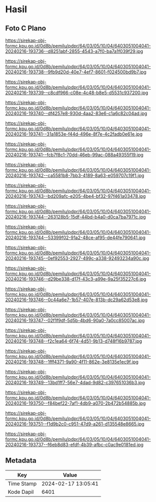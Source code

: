 # Hasil

## Foto C Plano

https://sirekap-obj-formc.kpu.go.id/0d8b/pemilu/pdpr/64/03/05/10/04/6403051004041-20240216-193736--d8251abf-2855-4543-a7f0-ba7a1f039f29.jpg

https://sirekap-obj-formc.kpu.go.id/0d8b/pemilu/pdpr/64/03/05/10/04/6403051004041-20240216-193738--9fb9d20d-40e7-4ef7-8601-f024500bd9b7.jpg

https://sirekap-obj-formc.kpu.go.id/0d8b/pemilu/pdpr/64/03/05/10/04/6403051004041-20240216-193739--c8cdf966-c08e-4c48-b8e5-d5531c937200.jpg

https://sirekap-obj-formc.kpu.go.id/0d8b/pemilu/pdpr/64/03/05/10/04/6403051004041-20240216-193740--df4257e8-930d-4aa2-83e6-c1a6c82c04ad.jpg

https://sirekap-obj-formc.kpu.go.id/0d8b/pemilu/pdpr/64/03/05/10/04/6403051004041-20240216-193741--31a1853e-f44d-496e-8f7e-4c2fadb0e61e.jpg

https://sirekap-obj-formc.kpu.go.id/0d8b/pemilu/pdpr/64/03/05/10/04/6403051004041-20240216-193741--fcb7f8c1-70dd-46eb-99ac-088a49355f19.jpg

https://sirekap-obj-formc.kpu.go.id/0d8b/pemilu/pdpr/64/03/05/10/04/6403051004041-20240216-193742--ca5581b8-7bb3-4189-8a63-e059707c19f1.jpg

https://sirekap-obj-formc.kpu.go.id/0d8b/pemilu/pdpr/64/03/05/10/04/6403051004041-20240216-193743--bd209afc-e205-4be4-bf32-97f461a03478.jpg

https://sirekap-obj-formc.kpu.go.id/0d8b/pemilu/pdpr/64/03/05/10/04/6403051004041-20240216-193744--263128b5-15df-44bd-b4a0-d0ca7ba7971c.jpg

https://sirekap-obj-formc.kpu.go.id/0d8b/pemilu/pdpr/64/03/05/10/04/6403051004041-20240216-193744--53399f02-91a2-48ce-af95-de44fe790641.jpg

https://sirekap-obj-formc.kpu.go.id/0d8b/pemilu/pdpr/64/03/05/10/04/6403051004041-20240216-193745--0ef92553-2927-499c-a338-92493234a90c.jpg

https://sirekap-obj-formc.kpu.go.id/0d8b/pemilu/pdpr/64/03/05/10/04/6403051004041-20240216-193746--d29be338-d17f-43c3-a99e-9a25f35227c6.jpg

https://sirekap-obj-formc.kpu.go.id/0d8b/pemilu/pdpr/64/03/05/10/04/6403051004041-20240216-193746--0c44a6e7-1b57-407e-813b-dc29a62d53e8.jpg

https://sirekap-obj-formc.kpu.go.id/0d8b/pemilu/pdpr/64/03/05/10/04/6403051004041-20240216-193747--02f1f9df-5d5b-4bd6-90a0-7a0cc85007ac.jpg

https://sirekap-obj-formc.kpu.go.id/0d8b/pemilu/pdpr/64/03/05/10/04/6403051004041-20240216-193748--f2c1ea64-6f74-4d51-9b13-d748f16b9787.jpg

https://sirekap-obj-formc.kpu.go.id/0d8b/pemilu/pdpr/64/03/05/10/04/6403051004041-20240216-193748--1fff4371-9a90-4f11-862e-3e8135e1ec9f.jpg

https://sirekap-obj-formc.kpu.go.id/0d8b/pemilu/pdpr/64/03/05/10/04/6403051004041-20240216-193749--13bd1ff7-56e7-4dad-9d82-c397651036b3.jpg

https://sirekap-obj-formc.kpu.go.id/0d8b/pemilu/pdpr/64/03/05/10/04/6403051004041-20240216-193750--f84bef22-7af1-4db9-a070-2b472b54885b.jpg

https://sirekap-obj-formc.kpu.go.id/0d8b/pemilu/pdpr/64/03/05/10/04/6403051004041-20240216-193751--f1d9b2c0-c951-47d9-a261-d135548e8665.jpg

https://sirekap-obj-formc.kpu.go.id/0d8b/pemilu/pdpr/64/03/05/10/04/6403051004041-20240216-193737--f6eb8d83-efdf-4b39-afbc-c0ac9e0181ed.jpg


## Metadata

| Key        | Value               |
| ---------- | ------------------- |
| Time Stamp | 2024-02-17 13:05:41 |
| Kode Dapil | 6401                |



